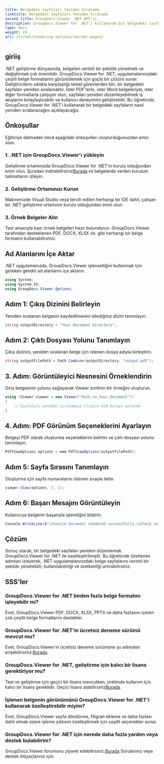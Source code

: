 ```yaml
---
title: Belgedeki Sayfaları Yeniden Sıralama
linktitle: Belgedeki Sayfaları Yeniden Sıralama
second_title: GroupDocs.Viewer .NET API'si
description: GroupDocs.Viewer for .NET'i kullanarak bir belgedeki sayfaları nasıl yeniden sıralayacağınızı öğrenin. Kusursuz belge yönetimi için adım adım eğitimimizi izleyin.
type: docs
weight: 19
url: /tr/net/rendering-options/reorder-pages/
---
```

## giriiş
.NET geliştirme dünyasında, belgeleri verimli bir şekilde yönetmek ve değiştirmek çok önemlidir. GroupDocs.Viewer for .NET, uygulamalarınızdaki çeşitli belge formatlarını görüntülemek için güçlü bir çözüm sunar. Geliştiricilerin sıklıkla karşılaştığı temel görevlerden biri, bir belgedeki sayfaları yeniden sıralamaktır. İster PDF'lerle, ister Word belgeleriyle, ister diğer formatlarla çalışıyor olun, sayfaları yeniden düzenleyebilmek iş akışlarını kolaylaştırabilir ve kullanıcı deneyimini geliştirebilir. Bu öğreticide, GroupDocs.Viewer for .NET'i kullanarak bir belgedeki sayfaların nasıl yeniden sıralanacağını açıklayacağız.
## Önkoşullar
Eğiticiye dalmadan önce aşağıdaki önkoşulları oluşturduğunuzdan emin olun:
### 1. .NET için GroupDocs.Viewer'ı yükleyin
 Geliştirme ortamınızda GroupDocs.Viewer for .NET'in kurulu olduğundan emin olun. Şuradan indirebilirsiniz[Burada](https://releases.groupdocs.com/viewer/net/) ve belgelerde verilen kurulum talimatlarını izleyin.
### 2. Geliştirme Ortamınızı Kurun
Makinenizde Visual Studio veya tercih edilen herhangi bir IDE dahil, çalışan bir .NET geliştirme ortamının kurulu olduğundan emin olun.
### 3. Örnek Belgeler Alın
Test amacıyla bazı örnek belgeleri hazır bulundurun. GroupDocs.Viewer tarafından desteklenen PDF, DOCX, XLSX vb. gibi herhangi bir belge formatını kullanabilirsiniz.

## Ad Alanlarını İçe Aktar
.NET uygulamanızda, GroupDocs.Viewer işlevselliğini kullanmak için gereken gerekli ad alanlarını içe aktarın.

```csharp
using System;
using System.IO;
using GroupDocs.Viewer.Options;
```
## Adım 1: Çıkış Dizinini Belirleyin
Yeniden sıralanan belgenin kaydedilmesini istediğiniz dizini tanımlayın.
```csharp
string outputDirectory = "Your Document Directory";
```
## Adım 2: Çıktı Dosyası Yolunu Tanımlayın
Çıkış dizinini, yeniden sıralanan belge için istenen dosya adıyla birleştirin.
```csharp
string outputFilePath = Path.Combine(outputDirectory, "output.pdf");
```
## 3. Adım: Görüntüleyici Nesnesini Örneklendirin
Giriş belgesinin yolunu sağlayarak Viewer sınıfının bir örneğini oluşturun.
```csharp
using (Viewer viewer = new Viewer("Path_to_Your_Document"))
{
    // Sayfaları yeniden sıralamaya ilişkin kod buraya gelecek
}
```
## 4. Adım: PDF Görünüm Seçeneklerini Ayarlayın
Belgeyi PDF olarak oluşturma seçeneklerini belirtin ve çıktı dosyası yolunu tanımlayın.
```csharp
PdfViewOptions options = new PdfViewOptions(outputFilePath);
```
## Adım 5: Sayfa Sırasını Tanımlayın
Oluşturma için sayfa numaralarını istenen sırayla iletin.
```csharp
viewer.View(options, 2, 1);
```
## Adım 6: Başarı Mesajını Görüntüleyin
Kullanıcıya belgenin başarıyla işlendiğini bildirin.
```csharp
Console.WriteLine($"\nSource document rendered successfully.\nCheck output in {outputDirectory}.");
```

## Çözüm
Sonuç olarak, bir belgedeki sayfaları yeniden düzenlemek GroupDocs.Viewer for .NET ile basitleştirilmiştir. Bu öğreticide özetlenen adımları izleyerek, .NET uygulamalarınızdaki belge sayfalarını verimli bir şekilde yönetebilir, kullanılabilirliği ve üretkenliği artırabilirsiniz.
## SSS'ler
### GroupDocs.Viewer for .NET birden fazla belge formatını işleyebilir mi?
Evet, GroupDocs.Viewer PDF, DOCX, XLSX, PPTX ve daha fazlasını içeren çok çeşitli belge formatlarını destekler.
### GroupDocs.Viewer for .NET'in ücretsiz deneme sürümü mevcut mu?
 Evet, GroupDocs.Viewer'ın ücretsiz deneme sürümüne şu adresten erişebilirsiniz:[Burada](https://releases.groupdocs.com/).
### GroupDocs.Viewer for .NET, geliştirme için kalıcı bir lisans gerektiriyor mu?
 Test ve geliştirme için geçici bir lisans mevcutken, üretimde kullanım için kalıcı bir lisans gereklidir. Geçici lisans alabilirsiniz[Burada](https://purchase.groupdocs.com/temporary-license/).
### İşlenen belgenin görünümünü GroupDocs.Viewer for .NET'i kullanarak özelleştirebilir miyim?
Evet, GroupDocs.Viewer sayfa döndürme, filigran ekleme ve daha fazlası dahil olmak üzere işleme çıktısını özelleştirmek için çeşitli seçenekler sunar.
### GroupDocs.Viewer for .NET için nerede daha fazla yardım veya destek bulabilirim?
 GroupDocs.Viewer forumunu ziyaret edebilirsiniz.[Burada](https://forum.groupdocs.com/c/viewer/9) Sorularınız veya destek ihtiyaçlarınız için.